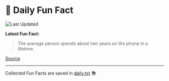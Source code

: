 # 🌟 Daily Fun Fact

![Last Updated](https://img.shields.io/badge/Last_Updated-2025_07_01-blue?style=flat-square)

**Latest Fun Fact:**

> The average person spends about two years on the phone in a lifetime.

[Source](http://www.djtech.net/humor/useless_facts.htm)

---

Collected Fun Facts are saved in [daily.txt](daily.txt) 📚
